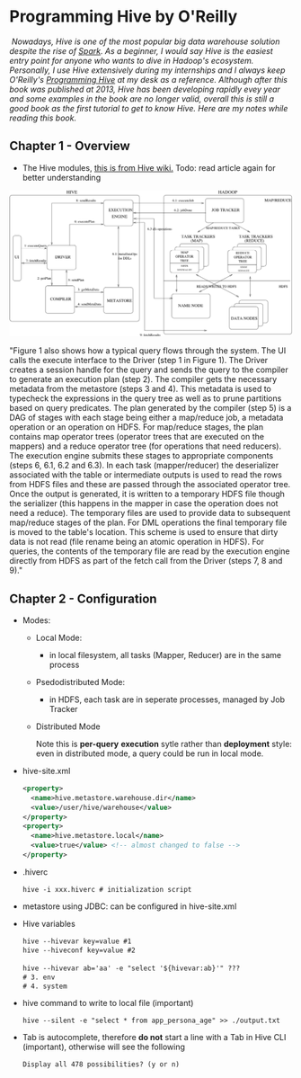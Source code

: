 # Programming Hive by O'Reilly

​		*Nowadays, Hive is one of the most popular big data warehouse solution despite the rise of [Spark](https://spark.apache.org/). As a beginner, I would say Hive is the easiest entry point for anyone who wants to dive in Hadoop's ecosystem. Personally, I use Hive extensively during my internships and I always keep O'Reilly's [Programming Hive](https://www.amazon.com/Programming-Hive-Warehouse-Language-Hadoop/dp/1449319335) at my desk as a reference. Although after this book was published at 2013, Hive has been developing rapidly evey year and  some examples in the book are no longer valid, overall this is still a good book as the first tutorial to get to know Hive. Here are my notes while reading this book.*



## Chapter 1 - Overview

- The Hive modules, [this is from Hive wiki.](https://cwiki.apache.org/confluence/display/Hive/Design) Todo: read article again for better understanding

![](./system_architecture.png)

"Figure 1 also shows how a typical query flows through the system. The UI calls the execute interface to the Driver (step 1 in Figure 1). The Driver creates a session handle for the query and sends the query to the compiler to generate an execution plan (step 2). The compiler gets the necessary metadata from the metastore (steps 3 and 4). This metadata is used to typecheck the expressions in the query tree as well as to prune partitions based on query predicates. The plan generated by the compiler (step 5) is a DAG of stages with each stage being either a map/reduce job, a metadata operation or an operation on HDFS. For map/reduce stages, the plan contains map operator trees (operator trees that are executed on the mappers) and a reduce operator tree (for operations that need reducers). The execution engine submits these stages to appropriate components (steps 6, 6.1, 6.2 and 6.3). In each task (mapper/reducer) the deserializer associated with the table or intermediate outputs is used to read the rows from HDFS files and these are passed through the associated operator tree. Once the output is generated, it is written to a temporary HDFS file though the serializer (this happens in the mapper in case the operation does not need a reduce). The temporary files are used to provide data to subsequent map/reduce stages of the plan. For DML operations the final temporary file is moved to the table's location. This scheme is used to ensure that dirty data is not read (file rename being an atomic operation in HDFS). For queries, the contents of the temporary file are read by the execution engine directly from HDFS as part of the fetch call from the Driver (steps 7, 8 and 9)."



## Chapter 2 - Configuration

- Modes: 

  - Local Mode:

    - in local filesystem, all tasks (Mapper, Reducer) are in the same process

  - Psedodistributed Mode: 

    - in HDFS, each task are in seperate processes, managed by Job Tracker 

  - Distributed Mode

    Note this is **per-query** **execution** sytle rather than **deployment** style: even in distributed mode, a query could be run in local mode.

- hive-site.xml

  ```xml
  <property>
    <name>hive.metastore.warehouse.dir</name>
  	<value>/user/hive/warehouse</value>
  </property>
  <property>
    <name>hive.metastore.local</name>
    <value>true</value> <!-- almost changed to false -->
  </property>
  ```

- .hiverc

  ```shell
  hive -i xxx.hiverc # initialization script
  ```

- metastore using JDBC: can be configured in hive-site.xml

- Hive variables

  ```shell
  hive --hivevar key=value #1
  hive --hiveconf key=value #2
  
  hive --hivevar ab='aa' -e "select '${hivevar:ab}'" ???
  # 3. env
  # 4. system
  ```

- hive command to write to local file (important)

  ```shell
  hive --silent -e "select * from app_persona_age" >> ./output.txt
  ```

- Tab is autocomplete, therefore **do not** start a line with a Tab in Hive CLI (important), otherwise will see the following

  ```
  Display all 478 possibilities? (y or n)
  ```

  